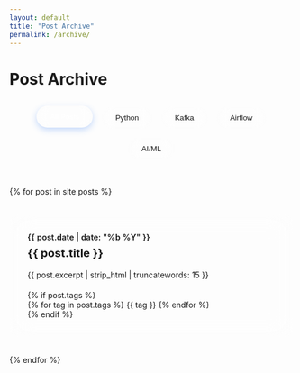 ```yaml
---
layout: default
title: "Post Archive"
permalink: /archive/
---
```


# Post Archive

<div class="archive-filters">
  <button class="filter-btn active" data-filter="all">All Posts</button>
  <button class="filter-btn" data-filter="python">Python</button>
  <button class="filter-btn" data-filter="kafka">Kafka</button>
  <button class="filter-btn" data-filter="airflow">Airflow</button>
  <button class="filter-btn" data-filter="ai">AI/ML</button>
</div>

<div class="archive-grid">
  {% for post in site.posts %}
    <div class="archive-item" data-tags="{{ post.tags | join: ' ' | downcase }}">
      <div class="archive-date">{{ post.date | date: "%b %Y" }}</div>
      <h3><a href="{{ post.url | relative_url }}">{{ post.title }}</a></h3>
      <div class="archive-excerpt">{{ post.excerpt | strip_html | truncatewords: 15 }}</div>
      {% if post.tags %}
        <div class="tags">
          {% for tag in post.tags %}
            <span class="tag">{{ tag }}</span>
          {% endfor %}
        </div>
      {% endif %}
    </div>
  {% endfor %}
</div>

<style>
.archive-filters {
  display: flex;
  gap: 1rem;
  margin: 2rem 0;
  flex-wrap: wrap;
  justify-content: center;
}

.filter-btn {
  padding: 0.75rem 1.5rem;
  background: var(--glass-bg);
  border: 1px solid var(--glass-border);
  border-radius: 25px;
  color: var(--text-primary);
  cursor: pointer;
  transition: all 0.3s ease;
  backdrop-filter: blur(10px);
}

.filter-btn.active,
.filter-btn:hover {
  background: var(--primary);
  color: white;
  transform: translateY(-2px);
  box-shadow: 0 4px 12px rgba(59, 130, 246, 0.3);
}

.archive-grid {
  display: grid;
  grid-template-columns: repeat(auto-fit, minmax(350px, 1fr));
  gap: 2rem;
  margin: 3rem 0;
}

.archive-item {
  background: var(--glass-bg);
  border: 1px solid var(--glass-border);
  border-radius: 16px;
  padding: 2rem;
  transition: all 0.3s ease;
  backdrop-filter: blur(20px);
}

.archive-item:hover {
  transform: translateY(-4px);
  box-shadow: 0 12px 24px rgba(59, 130, 246, 0.1);
  border-color: var(--primary);
}

.archive-date {
  color: var(--text-muted);
  font-size: 0.9rem;
  font-weight: 600;
  margin-bottom: 0.5rem;
}

.archive-item h3 {
  margin: 0.5rem 0 1rem 0;
  font-size: 1.25rem;
}

.archive-item h3 a {
  color: var(--text-primary);
  text-decoration: none;
}

.archive-item h3 a:hover {
  color: var(--primary);
}

.archive-excerpt {
  color: var(--text-secondary);
  line-height: 1.6;
  margin-bottom: 1rem;
}

@media (max-width: 768px) {
  .archive-grid {
    grid-template-columns: 1fr;
  }
  
  .filter-btn {
    padding: 0.5rem 1rem;
    font-size: 0.9rem;
  }
}
</style>

<script>
document.addEventListener('DOMContentLoaded', function() {
  const filterBtns = document.querySelectorAll('.filter-btn');
  const archiveItems = document.querySelectorAll('.archive-item');
  
  filterBtns.forEach(btn => {
    btn.addEventListener('click', () => {
      filterBtns.forEach(b => b.classList.remove('active'));
      btn.classList.add('active');
      
      const filter = btn.dataset.filter;
      
      archiveItems.forEach(item => {
        if (filter === 'all') {
          item.style.display = 'block';
        } else {
          const tags = item.dataset.tags;
          if (tags.includes(filter)) {
            item.style.display = 'block';
          } else {
            item.style.display = 'none';
          }
        }
      });
    });
  });
});
</script>